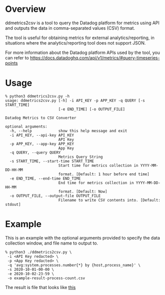# Overview

ddmetrics2csv is a tool to query the Datadog platform for metrics using API and outputs the data in comma-separated values (CSV) format.

The tool is useful for obtaining metrics for external analytics/reporting, in situations where the analytics/reporting tool does not support JSON.

For more information about the Datadog platform APIs used by the tool, you can refer to https://docs.datadoghq.com/api/v1/metrics/#query-timeseries-points

# Usage

```
% python3 ddmetrics2csv.py -h
usage: ddmetrics2csv.py [-h] -i API_KEY -p APP_KEY -q QUERY [-s START_TIME]
                        [-e END_TIME] [-o OUTPUT_FILE]

Datadog Metrics to CSV Converter

optional arguments:
  -h, --help            show this help message and exit
  -i API_KEY, --api-key API_KEY
                        API Key
  -p APP_KEY, --app-key APP_KEY
                        App Key
  -q QUERY, --query QUERY
                        Metrics Query String
  -s START_TIME, --start-time START_TIME
                        Start time for metrics collection in YYYY-MM-DD-HH-MM
                        format. [Default: 1 hour before end time]
  -e END_TIME, --end-time END_TIME
                        End time for metrics collection in YYYY-MM-DD-HH-MM
                        format. [Default: Now]
  -o OUTPUT_FILE, --output-file OUTPUT_FILE
                        Filename to write CSV contents into. [Default: stdout]
```
# Example

This is an example with the optional arguments provided to specify the data collection window, and file name to output to.
```
% python3 ./ddmetrics2csv.py \
 -i <API Key redacted> \
 -p <App Key redacted> \
 -q 'avg:system.processes.number{*} by {host,process_name}' \
 -s 2020-10-01-00-00 \
 -e 2020-10-02-23-59 \
 -o example-result-process-count.csv
```
  
The result is file that looks like [this](./example-result-process-count.csv)
